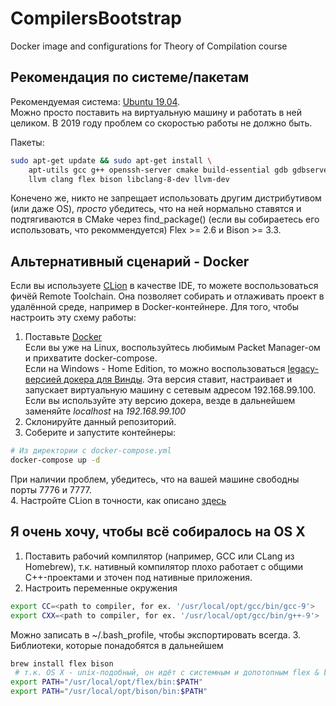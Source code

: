 # CompilersBootstrap
Docker image and configurations for Theory of Compilation course

## Рекомендация по системе/пакетам

Рекомендуемая система: [Ubuntu 19.04](http://releases.ubuntu.com/19.04/).  
Можно просто поставить на виртуальную машину и работать в ней целиком. В 2019 году проблем со скоростью работы не должно быть.

Пакеты:
```bash
sudo apt-get update && sudo apt-get install \
    apt-utils gcc g++ openssh-server cmake build-essential gdb gdbserver rsync \
    llvm clang flex bison libclang-8-dev llvm-dev
```
Конечено же, никто не запрещает использовать другим дистрибутивом (или даже OS), *просто* убедитесь, что на ней нормально ставятся и подтягиваются в CMake через find_package() (если вы собираетесь его использовать, что рекоммендуется) Flex >= 2.6 и Bison >= 3.3. 

## Альтернативный сценарий - Docker

Если вы используете [CLion](https://www.jetbrains.com/clion/) в качестве IDE, то можете воспользоваться фичёй Remote Toolchain. Она позволяет собирать и отлаживать проект в удалённой среде, например в Docker-контейнере.
Для того, чтобы настроить эту схему работы:

1. Поставьте [Docker](https://www.docker.com/products/docker-desktop)  
Если вы уже на Linux, воспользуйтесь любимым Packet Manager-ом и прихватите docker-compose.  
Если на Windows - Home Edition, то можно воспользоваться [legacy-версией докера для Винды](https://docs.docker.com/toolbox/toolbox_install_windows/). Эта версия ставит, настраивает и запускает виртуальную машину с сетевым адресом 192.168.99.100. Если вы используйте эту версию докера, везде в дальнейшем заменяйте *localhost* на *192.168.99.100*
2. Склонируйте данный репозиторий. 
3. Соберите и запустите контейнеры:
```bash
# Из директории с docker-compose.yml
docker-compose up -d
```
При наличии проблем, убедитесь, что на вашей машине свободны порты 7776 и 7777.  
4. Настройте CLion в точности, как описано [здесь](https://github.com/shuhaoliu/docker-clion-dev)

## Я очень хочу, чтобы всё собиралось на OS X
1. Поставить рабочий компилятор (например, GCC или CLang из Homebrew), т.к. нативный компилятор плохо работает с общими C++-проектами и зточен под нативные приложения.
2. Настроить переменные окружения
```bash
export CC=<path to compiler, for ex. '/usr/local/opt/gcc/bin/gcc-9'>
export CXX=<path to compiler, for ex. '/usr/local/opt/gcc/bin/g++-9'>
```
Можно записать в ~/.bash_profile, чтобы экспортировать всегда.
3. Библиотеки, которые понадобятся в дальнейшем
```bash
brew install flex bison
 # т.к. OS X - unix-подобный, он идёт с системным и допотопным flex & bison. Можно переписать версии на brew по-умолчанию таким образом или обновить пути в соответствии с файлом osx.env из этой репы
export PATH="/usr/local/opt/flex/bin:$PATH"
export PATH="/usr/local/opt/bison/bin:$PATH"
```
